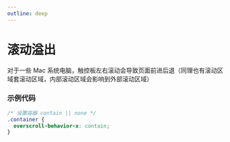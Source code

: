 ```yaml
---
outline: deep
---
```


# 滚动溢出
对于一些 Mac 系统电脑，触控板左右滚动会导致页面前进后退（同理也有滚动区域套滚动区域，内部滚动区域会影响到外部滚动区域）

### 示例代码
```css
/* 设置容器 contain || none */
.container {
  overscroll-behavior-x: contain;
}
```
